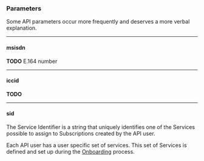### Parameters

Some API parameters occur more frequently and deserves a more verbal explanation.

---

#### msisdn

__TODO__ E.164 number

---

#### iccid

__TODO__

---

#### sid

The Service Identifier is a string that uniquely identifies one of the Services possible to assign to Subscriptions created by the API user.

Each API user has a user specific set of services. This set of Services is defined and set up during the [Onboarding](onboarding.md) process.